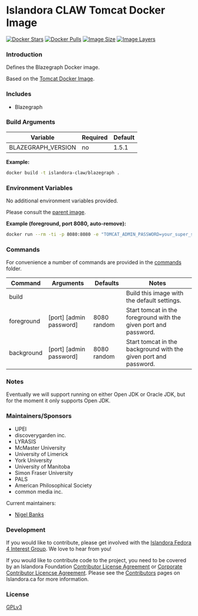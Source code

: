 # Islandora CLAW Tomcat Docker Image

[![Docker Stars](https://img.shields.io/docker/stars/islandora-claw/blazegraph.svg)](https://hub.docker.com/r/islandora-claw/blazegraph/)
[![Docker Pulls](https://img.shields.io/docker/pulls/islandora-claw/blazegraph.svg)](https://hub.docker.com/r/islandora-claw/blazegraph/)
[![Image Size](https://img.shields.io/imagelayers/image-size/islandora-claw/blazegraph/latest.svg)](https://imagelayers.io/?images=islandora-claw/blazegraph:latest)
[![Image Layers](https://img.shields.io/imagelayers/layers/islandora-claw/blazegraph/latest.svg)](https://imagelayers.io/?images=islandora-claw/blazegraph:latest)

### Introduction

Defines the Blazegraph Docker image. 

Based on the [Tomcat Docker Image](https://github.com/Islandora-CLAW/docker-tomcat).

### Includes

* Blazegraph

### Build Arguments

| Variable           | Required | Default |
|--------------------|----------|---------|
| BLAZEGRAPH_VERSION | no       |   1.5.1 |

**Example:**
```bash
docker build -t islandora-claw/blazegraph .
```

### Environment Variables

No additional environment variables provided.

Please consult the
[parent image](https://github.com/Islandora-CLAW/docker-tomcat).

**Example (foreground, port 8080, auto-remove):**
```bash
docker run --rm -ti -p 8080:8080 -e "TOMCAT_ADMIN_PASSWORD=your_super_secure_password" islandora-claw/blazegraph
```

### Commands

For convenience a number of commands are provided in the [commands](/commands)
folder.

| Command    | Arguments               | Defaults    | Notes                                                            |
|------------|-------------------------|-------------|------------------------------------------------------------------|
| build      |                         |             | Build this image with the default settings.                      |
| foreground | [port] [admin password] | 8080 random | Start tomcat in the foreground with the given port and password. |
| background | [port] [admin password] | 8080 random | Start tomcat in the background with the given port and password. |

### Notes

Eventually we will support running on either Open JDK or Oracle JDK, but
for the moment it only supports Open JDK.

### Maintainers/Sponsors

* UPEI
* discoverygarden inc.
* LYRASIS
* McMaster University
* University of Limerick
* York University
* University of Manitoba
* Simon Fraser University
* PALS
* American Philosophical Society
* common media inc.

Current maintainers:

* [Nigel Banks](https://github.com/nigelgbanks)

### Development

If you would like to contribute, please get involved with the
[Islandora Fedora 4 Interest Group](https://github.com/Islandora/Islandora-Fedora4-Interest-Group).
We love to hear from you!

If you would like to contribute code to the project, you need to be covered by
an Islandora Foundation
[Contributor License Agreement](http://islandora.ca/sites/default/files/islandora_cla.pdf)
or
[Corporate Contributor Licencse Agreement](http://islandora.ca/sites/default/files/islandora_ccla.pdf).
Please see the [Contributors](http://islandora.ca/resources/contributors) pages
on Islandora.ca for more information.

### License

[GPLv3](http://www.gnu.org/licenses/gpl-3.0.txt)

